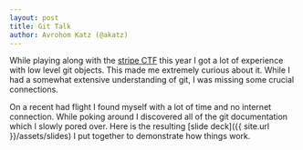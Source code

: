 ```yaml
---
layout: post
title: Git Talk
author: Avrohom Katz (@akatz)
---
```


While playing along with the [stripe CTF](https://stripe-ctf.com/) this year I got a lot of
experience with low level git objects. This made me extremely curious
about it. While I had a somewhat extensive understanding of git, I was
missing some crucial connections. 

On a recent had flight I found myself with a lot of time and no internet connection.
While poking around I discovered all of the git documentation which I slowly pored over.
Here is the resulting [slide deck]({{ site.url }}/assets/slides) I put together to demonstrate how
things work.
